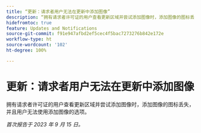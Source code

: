 ```yaml
---
title: “更新：请求者用户无法在更新中添加图像”
description: “拥有请求者许可证的用户查看更新区域并尝试添加图像时，添加图像的图标丢失，并且用户无法使用添加图像的选项。”
hidefromtoc: true
feature: Updates and Notifications
source-git-commit: f91e947afbd2ef5cec4f5bac7273276b842e172e
workflow-type: ht
source-wordcount: '102'
ht-degree: 100%

---
```



# 更新：请求者用户无法在更新中添加图像

拥有请求者许可证的用户查看更新区域并尝试添加图像时，添加图像的图标丢失，并且用户无法使用添加图像的选项。

_首次报告于 2023 年 9 月 15 日。_
